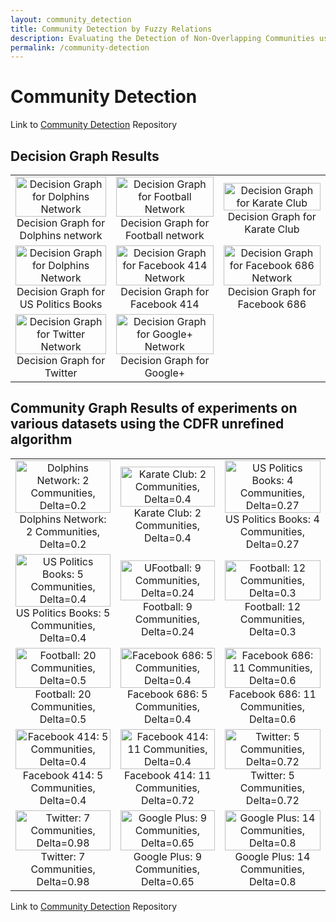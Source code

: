 ```yaml
---
layout: community_detection
title: Community Detection by Fuzzy Relations
description: Evaluating the Detection of Non-Overlapping Communities using the CDFR Algorithm
permalink: /community-detection
---
```

# Community Detection
Link to [Community Detection](https://github.com/frimps-astro/frimps-astro.github.io/tree/community) Repository

## Decision Graph Results

| | | |
|:-------------------------:|:-------------------------:|:-------------------------:|
|<a href="https://frimps-astro.github.io/assets/images/decisions/dolphins_network_decision_graph.png"><img width="100%" alt="Decision Graph for Dolphins Network" src="https://frimps-astro.github.io/assets/images/decisions/dolphins_network_decision_graph.png"></a>  Decision Graph for Dolphins network |<a href="https://frimps-astro.github.io/assets/images/decisions/football_decision_graph.png"><img width="100%" alt="Decision Graph for Football Network" src="https://frimps-astro.github.io/assets/images/decisions/football_decision_graph.png"></a>  Decision Graph for Football network  | <a href="https://frimps-astro.github.io/assets/images/decisions/karate_club_decision_graph.png"><img width="100%" alt="Decision Graph for Karate Club" src="https://frimps-astro.github.io/assets/images/decisions/karate_club_decision_graph.png"></a>  Decision Graph for Karate Club 
|<a href="https://frimps-astro.github.io/assets/images/decisions/us_politics_books_decision_graph.png"><img width="100%" alt="Decision Graph for Dolphins Network" src="https://frimps-astro.github.io/assets/images/decisions/us_politics_books_decision_graph.png"></a>  Decision Graph for US Politics Books | <a href="https://frimps-astro.github.io/assets/images/decisions/facebook_414_edges_decision_graph.png"><img width="100%" alt="Decision Graph for Facebook 414 Network" src="https://frimps-astro.github.io/assets/images/decisions/facebook_414_edges_decision_graph.png"></a>  Decision Graph for Facebook 414 | <a href="https://frimps-astro.github.io/assets/images/decisions/facebook_686_edges_decision_graph.png"><img width="100%" alt="Decision Graph for Facebook 686 Network" src="https://frimps-astro.github.io/assets/images/decisions/facebook_686_edges_decision_graph.png"></a>  Decision Graph for Facebook 686 
| <a href="https://frimps-astro.github.io/assets/images/decisions/twitter_decision_graph.png"><img width="100%" alt="Decision Graph for Twitter Network" src="https://frimps-astro.github.io/assets/images/decisions/twitter_decision_graph.png"></a>  Decision Graph for Twitter | <a href="https://frimps-astro.github.io/assets/images/decisions/google_plus_decision_graph.png"><img width="100%" alt="Decision Graph for Google+ Network" src="https://frimps-astro.github.io/assets/images/decisions/google_plus_decision_graph.png"></a>  Decision Graph for Google+ |


## Community Graph Results of experiments on various datasets using the CDFR unrefined algorithm
| | | |
|:-------------------------:|:-------------------------:|:-------------------------:|
|<a href="https://frimps-astro.github.io/assets/images/communities/dolphins_network_delta_0.2.png"><img width="100%" alt="Dolphins Network: 2 Communities, Delta=0.2" src="https://frimps-astro.github.io/assets/images/communities/dolphins_network_delta_0.2.png"></a>  Dolphins Network: 2 Communities, Delta=0.2 | <a href="https://frimps-astro.github.io/assets/images/communities/karate_club_delta_0.4.png"><img width="100%" alt="Karate Club: 2 Communities, Delta=0.4" src="https://frimps-astro.github.io/assets/images/communities/karate_club_delta_0.4.png"></a>  Karate Club: 2 Communities, Delta=0.4 |<a href="https://frimps-astro.github.io/assets/images/communities/us_politics_books_delta_0.27.png"><img width="100%" alt="US Politics Books: 4 Communities, Delta=0.27" src="https://frimps-astro.github.io/assets/images/communities/us_politics_books_delta_0.27.png"></a>  US Politics Books: 4 Communities, Delta=0.27 |
<a href="https://frimps-astro.github.io/assets/images/communities/us_politics_books_delta_0.4.png"><img width="100%" alt="US Politics Books: 5 Communities, Delta=0.4" src="https://frimps-astro.github.io/assets/images/communities/us_politics_books_delta_0.4.png"></a>  US Politics Books: 5 Communities, Delta=0.4 | <a href="https://frimps-astro.github.io/assets/images/communities/football_delta_0.24.png"><img width="100%" alt="UFootball: 9 Communities, Delta=0.24" src="https://frimps-astro.github.io/assets/images/communities/football_delta_0.24.png"></a>  Football: 9 Communities, Delta=0.24 | <a href="https://frimps-astro.github.io/assets/images/communities/football_delta_0.3.png"><img width="100%" alt="Football: 12 Communities, Delta=0.3" src="https://frimps-astro.github.io/assets/images/communities/football_delta_0.3.png"></a>  Football: 12 Communities, Delta=0.3 | 
<a href="https://frimps-astro.github.io/assets/images/communities/football_delta_0.5.png"><img width="100%" alt="Football: 20 Communities, Delta=0.5" src="https://frimps-astro.github.io/assets/images/communities/football_delta_0.5.png"></a>  Football: 20 Communities, Delta=0.5 | <a href="https://frimps-astro.github.io/assets/images/communities/facebook_686_delta_0.4.png"><img width="100%" alt="Facebook 686: 5 Communities, Delta=0.4" src="https://frimps-astro.github.io/assets/images/communities/facebook_686_delta_0.4.png"></a>  Facebook 686: 5 Communities, Delta=0.4 | <a href="https://frimps-astro.github.io/assets/images/communities/facebook_686_edges_delta_0.6.png"><img width="100%" alt="Facebook 686: 11 Communities, Delta=0.6" src="https://frimps-astro.github.io/assets/images/communities/facebook_686_edges_delta_0.6.png"></a>  Facebook 686: 11 Communities, Delta=0.6 | 
<a href="https://frimps-astro.github.io/assets/images/communities/facebook_414_edges_delta_0.4.png"><img width="100%" alt="Facebook 414: 5 Communities, Delta=0.4" src="https://frimps-astro.github.io/assets/images/communities/facebook_414_edges_delta_0.4.png"></a>  Facebook 414: 5 Communities, Delta=0.4 | <a href="https://frimps-astro.github.io/assets/images/communities/facebook_414_edges_delta_0.72.png"><img width="100%" alt="Facebook 414: 11 Communities, Delta=0.4" src="https://frimps-astro.github.io/assets/images/communities/facebook_414_edges_delta_0.72.png"></a>  Facebook 414: 11 Communities, Delta=0.72 |<a href="https://frimps-astro.github.io/assets/images/communities/twitter_edges_delta_0.93.png"> <img width="100%" alt="Twitter: 5 Communities, Delta=0.72" src="https://frimps-astro.github.io/assets/images/communities/twitter_edges_delta_0.72.png"></a>  Twitter: 5 Communities, Delta=0.72  | <a href="https://frimps-astro.github.io/assets/images/communities/twitter_edges_delta_0.93.png"> <img width="100%" alt="Twitter: 7 Communities, Delta=0.93" src="https://frimps-astro.github.io/assets/images/communities/twitter_edges_delta_0.93.png"></a>  Twitter: 7 Communities, Delta=0.93 |
<a href="https://frimps-astro.github.io/assets/images/communities/twitter_edges_delta_0.98.png"> <img width="100%" alt="Twitter: 7 Communities, Delta=0.98" src="https://frimps-astro.github.io/assets/images/communities/twitter_edges_delta_0.98.png"></a>  Twitter: 7 Communities, Delta=0.98 |<a href="https://frimps-astro.github.io/assets/images/communities/google_plus_edges_delta_0.65.png"><img width="100%" alt="Google Plus: 9 Communities, Delta=0.65" src="https://frimps-astro.github.io/assets/images/communities/google_plus_edges_delta_0.65.png"></a>  Google Plus: 9 Communities, Delta=0.65 |<a href="https://frimps-astro.github.io/assets/images/communities/google_plus_edges_delta_0.8.png"><img width="100%" alt="Google Plus: 14 Communities, Delta=0.8" src="https://frimps-astro.github.io/assets/images/communities/google_plus_edges_delta_0.8.png"> </a> Google Plus: 14 Communities, Delta=0.8|


Link to [Community Detection](https://github.com/frimps-astro/frimps-astro.github.io/tree/community) Repository